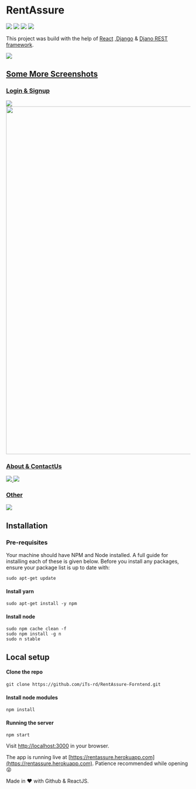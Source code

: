 # RentAssure

<img src="https://img.shields.io/badge/React-20232A?style=for-the-badge&logo=react&logoColor=61DAFB"> <img src="https://img.shields.io/badge/Django-092E20?style=for-the-badge&logo=django&logoColor=green"> <img src="https://img.shields.io/badge/DJANGO-REST-ff1709?style=for-the-badge&logo=django&logoColor=white&color=ff1709&labelColor=gray"> <img src="https://img.shields.io/badge/Bootstrap-563D7C?style=for-the-badge&logo=bootstrap&logoColor=white">

This project was build with the help of [React](https://reactjs.org) ,[Django](https://www.djangoproject.com/start/) & [Djano REST framework](https://www.django-rest-framework.org/).

<a href="https://rentassure.herokuapp.com/"><img src="https://i.ibb.co/5L6QMyc/Screenshot-2021-07-01-at-20-14-45-Rent-Assure.png" />

## Some More Screenshots

### Login & Signup

<img src="https://i.ibb.co/bmnmjq4/Screenshot-2021-07-01-at-21-12-01-Rent-Assure.png" />

<img src="https://i.ibb.co/52PPvnm/Screenshot-2021-07-01-at-21-19-54-Rent-Assure.png" width="950" />

### About & ContactUs

<img src="https://i.ibb.co/74XhdFF/Screenshot-2021-07-01-at-21-11-18-Rent-Assure.png" />

<img src="https://i.ibb.co/NY6dHzW/Screenshot-2021-07-01-at-21-11-40-Rent-Assure.png" />

### Other

<img src="https://i.ibb.co/W2qnGLG/other.jpg" />

</a>

## Installation

### Pre-requisites

Your machine should have NPM and Node installed. A full guide for installing each of these is given below.
Before you install any packages, ensure your package list is up to date with:

    sudo apt-get update

#### Install yarn

    sudo apt-get install -y npm

#### Install node

    sudo npm cache clean -f
    sudo npm install -g n
    sudo n stable

## Local setup

#### Clone the repo

    git clone https://github.com/iTs-rd/RentAssure-Forntend.git

#### Install node modules

    npm install

#### Running the server

    npm start

Visit [http://localhost:3000](http://localhost:3000) in your browser.

The app is running live at [https://rentassure.herokuapp.com](https://rentassure.herokuapp.com). Patience recommended while opening:stuck_out_tongue_closed_eyes:

Made in :heart: with Github & ReactJS.
